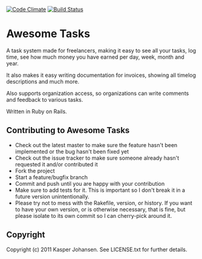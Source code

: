 [![Code Climate](https://codeclimate.com/github/kaspernj/awesome_tasks.png)](https://codeclimate.com/github/kaspernj/awesome_tasks)
[![Build Status](https://travis-ci.org/kaspernj/awesome_tasks.svg?branch=master)](https://travis-ci.org/kaspernj/awesome_tasks)

# Awesome Tasks

A task system made for freelancers, making it easy to see all your tasks, log time, see how much money you have earned per day, week, month and year.

It also makes it easy writing documentation for invoices, showing all timelog descriptions and much more.

Also supports organization access, so organizations can write comments and feedback to various tasks.

Written in Ruby on Rails.

## Contributing to Awesome Tasks
 
* Check out the latest master to make sure the feature hasn't been implemented or the bug hasn't been fixed yet
* Check out the issue tracker to make sure someone already hasn't requested it and/or contributed it
* Fork the project
* Start a feature/bugfix branch
* Commit and push until you are happy with your contribution
* Make sure to add tests for it. This is important so I don't break it in a future version unintentionally.
* Please try not to mess with the Rakefile, version, or history. If you want to have your own version, or is otherwise necessary, that is fine, but please isolate to its own commit so I can cherry-pick around it.

## Copyright

Copyright (c) 2011 Kasper Johansen. See LICENSE.txt for further details.
